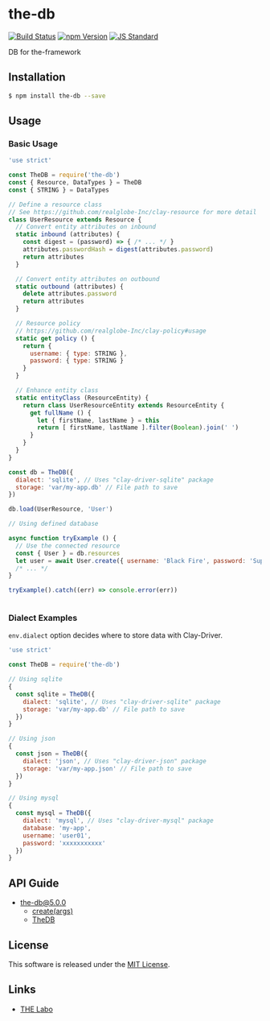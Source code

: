 the-db
==========

<!---
This file is generated by ape-tmpl. Do not update manually.
--->

<!-- Badge Start -->
<a name="badges"></a>

[![Build Status][bd_travis_shield_url]][bd_travis_url]
[![npm Version][bd_npm_shield_url]][bd_npm_url]
[![JS Standard][bd_standard_shield_url]][bd_standard_url]

[bd_repo_url]: https://github.com/the-labo/the-db
[bd_travis_url]: http://travis-ci.org/the-labo/the-db
[bd_travis_shield_url]: http://img.shields.io/travis/the-labo/the-db.svg?style=flat
[bd_travis_com_url]: http://travis-ci.com/the-labo/the-db
[bd_travis_com_shield_url]: https://api.travis-ci.com/the-labo/the-db.svg?token=
[bd_license_url]: https://github.com/the-labo/the-db/blob/master/LICENSE
[bd_codeclimate_url]: http://codeclimate.com/github/the-labo/the-db
[bd_codeclimate_shield_url]: http://img.shields.io/codeclimate/github/the-labo/the-db.svg?style=flat
[bd_codeclimate_coverage_shield_url]: http://img.shields.io/codeclimate/coverage/github/the-labo/the-db.svg?style=flat
[bd_gemnasium_url]: https://gemnasium.com/the-labo/the-db
[bd_gemnasium_shield_url]: https://gemnasium.com/the-labo/the-db.svg
[bd_npm_url]: http://www.npmjs.org/package/the-db
[bd_npm_shield_url]: http://img.shields.io/npm/v/the-db.svg?style=flat
[bd_standard_url]: http://standardjs.com/
[bd_standard_shield_url]: https://img.shields.io/badge/code%20style-standard-brightgreen.svg

<!-- Badge End -->


<!-- Description Start -->
<a name="description"></a>

DB for the-framework

<!-- Description End -->


<!-- Overview Start -->
<a name="overview"></a>



<!-- Overview End -->


<!-- Sections Start -->
<a name="sections"></a>

<!-- Section from "doc/guides/01.Installation.md.hbs" Start -->

<a name="section-doc-guides-01-installation-md"></a>

Installation
-----

```bash
$ npm install the-db --save
```


<!-- Section from "doc/guides/01.Installation.md.hbs" End -->

<!-- Section from "doc/guides/02.Usage.md.hbs" Start -->

<a name="section-doc-guides-02-usage-md"></a>

Usage
---------

### Basic Usage

```javascript
'use strict'

const TheDB = require('the-db')
const { Resource, DataTypes } = TheDB
const { STRING } = DataTypes

// Define a resource class
// See https://github.com/realglobe-Inc/clay-resource for more detail
class UserResource extends Resource {
  // Convert entity attributes on inbound
  static inbound (attributes) {
    const digest = (password) => { /* ... */ }
    attributes.passwordHash = digest(attributes.password)
    return attributes
  }

  // Convert entity attributes on outbound
  static outbound (attributes) {
    delete attributes.password
    return attributes
  }

  // Resource policy
  // https://github.com/realglobe-Inc/clay-policy#usage
  static get policy () {
    return {
      username: { type: STRING },
      password: { type: STRING }
    }
  }

  // Enhance entity class
  static entityClass (ResourceEntity) {
    return class UserResourceEntity extends ResourceEntity {
      get fullName () {
        let { firstName, lastName } = this
        return [ firstName, lastName ].filter(Boolean).join(' ')
      }
    }
  }
}

const db = TheDB({
  dialect: 'sqlite', // Uses "clay-driver-sqlite" package
  storage: 'var/my-app.db' // File path to save
})

db.load(UserResource, 'User')

// Using defined database

async function tryExample () {
  // Use the connected resource
  const { User } = db.resources
  let user = await User.create({ username: 'Black Fire', password: 'Super Cool' })
  /* ... */
}

tryExample().catch((err) => console.error(err))



```


### Dialect Examples

`env.dialect` option decides where to store data with Clay-Driver.

```javascript
'use strict'

const TheDB = require('the-db')

// Using sqlite
{
  const sqlite = TheDB({
    dialect: 'sqlite', // Uses "clay-driver-sqlite" package
    storage: 'var/my-app.db' // File path to save
  })
}

// Using json
{
  const json = TheDB({
    dialect: 'json', // Uses "clay-driver-json" package
    storage: 'var/my-app.json' // File path to save
  })
}

// Using mysql
{
  const mysql = TheDB({
    dialect: 'mysql', // Uses "clay-driver-mysql" package
    database: 'my-app',
    username: 'user01',
    password: 'xxxxxxxxxxx'
  })
}

```


<!-- Section from "doc/guides/02.Usage.md.hbs" End -->

<!-- Section from "doc/guides/10.API Guide.md.hbs" Start -->

<a name="section-doc-guides-10-a-p-i-guide-md"></a>

API Guide
-----

+ [the-db@5.0.0](./doc/api/api.md)
  + [create(args)](./doc/api/api.md#the-db-function-create)
  + [TheDB](./doc/api/api.md#the-d-b-class)


<!-- Section from "doc/guides/10.API Guide.md.hbs" End -->


<!-- Sections Start -->


<!-- LICENSE Start -->
<a name="license"></a>

License
-------
This software is released under the [MIT License](https://github.com/the-labo/the-db/blob/master/LICENSE).

<!-- LICENSE End -->


<!-- Links Start -->
<a name="links"></a>

Links
------

+ [THE Labo][t_h_e_labo_url]

[t_h_e_labo_url]: https://github.com/the-labo

<!-- Links End -->
